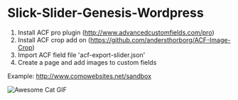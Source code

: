 # Slick-Slider-Genesis-Wordpress

1. Install ACF pro plugin (http://www.advancedcustomfields.com/pro)
2. Install ACF crop add on (https://github.com/andersthorborg/ACF-Image-Crop)
3. Import ACF field file 'acf-export-slider.json'
4. Create a page and add images to custom fields

Example: http://www.comowebsites.net/sandbox

<img src="https://media.giphy.com/media/ArAgo5dU2z2xO/giphy.gif" alt="Awesome Cat GIF" />
